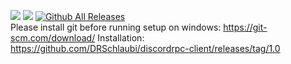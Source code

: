<a href="https://discord.gg/8Dc9hBe"><img src="https://discordapp.com/api/guilds/381419503164325900/embed.png"/></a>
<a href="https://david-dm.org/DRSchlaubi/discordrpc-client"><img src="https://david-dm.org/DRSchlaubi/discordrpc-client.svg"/></a>
[![Github All Releases](https://img.shields.io/github/downloads/DRSchlaubi/discordrpc-client/total.svg)]()
<br>
Please install git before running setup on windows: https://git-scm.com/download/
Installation: https://github.com/DRSchlaubi/discordrpc-client/releases/tag/1.0
